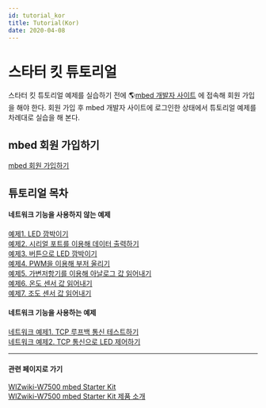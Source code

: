 ```yaml
---
id: tutorial_kor
title: Tutorial(Kor)
date: 2020-04-08
---
```



# 스타터 킷 튜토리얼

스타터 킷 튜토리얼 예제를 실습하기 전에 🌎[mbed 개발자 사이트](https://developer.mbed.org/) 에 접속해
회원 가입을 해야 한다. 회원 가입 후 mbed 개발자 사이트에 로그인한 상태에서 튜토리얼 예제를 차례대로 실습을 해 본다.

## mbed 회원 가입하기

[mbed 회원
가입하기](sign_up_at_arm_mbed_kor)  

## 튜토리얼 목차

#### 네트워크 기능을 사용하지 않는 예제

[예제1. LED 깜박이기](exercise_1_led_kor)  
[예제2. 시리얼 포트를 이용해 데이터
출력하기](exercise_2_serial_port_kor)  
[예제3. 버튼으로 LED
깜박이기](exercise_3_switch_kor)  
[예제4. PWM을 이용해 부저
울리기](exercise_4_pwm_kor)  
[예제5. 가변저항기를 이용해 아날로그 값
읽어내기](exercise_5_variable_resistor_kor)  
[예제6. 온도 센서 값
읽어내기](exercise_6_temperature_sensor_kor)  
[예제7. 조도 센서 값
읽어내기](exercise_7_photoresistor_kor)  


#### 네트워크 기능을 사용하는 예제

[네트워크 예제1. TCP 루프백 통신
테스트하기](network_exercise_1_tcp_loopback_kor)  
[네트워크 예제2. TCP 통신으로 LED
제어하기](network_exercise_2_led_with_tcp_kor)  

-----


#### 관련 페이지로 가기

[WIZwiki-W7500 mbed Starter Kit](wizwiki_w7500_mbed_starter_kit)  
[WIZwiki-W7500 mbed Starter Kit 제품
소개](product_information_kor)
